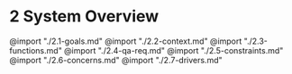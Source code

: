 # 2 System Overview

@import "./2.1-goals.md"
@import "./2.2-context.md"
@import "./2.3-functions.md"
@import "./2.4-qa-req.md"
@import "./2.5-constraints.md"
@import "./2.6-concerns.md"
@import "./2.7-drivers.md"
